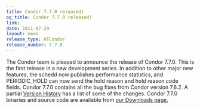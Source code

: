 ```yaml
---
title: Condor 7.7.0 released!
og_title: Condor 7.7.0 released!
link: 
date: 2011-07-29
layout: news
release_type: HTCondor
release_number: 7.7.0
---
```


The Condor team is pleased to announce the release of Condor 7.7.0.  This is the first release in a new development series.  In addition to other major new features, the schedd now publishes performance statistics, and PERIODIC_HOLD can now send the hold reason and hold reason code fields.  Condor 7.7.0 contains all the bug fixes from Condor version 7.6.2.  A partial <a href="manual/latest-dev/9_Version_History.html">Version History</a>  has a list of some of the changes.  Condor 7.7.0 binaries and source code are available  from <a href="downloads/">our Downloads page.</a> 

